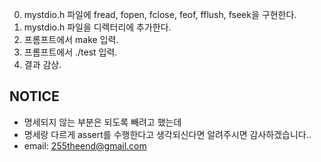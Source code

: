 0. mystdio.h 파일에 fread, fopen, fclose, feof, fflush, fseek을 구현한다.
1. mystdio.h 파일을 디렉터리에 추가한다.
2. 프롬프트에서 make 입력.
3. 프롬프트에서 ./test 입력.
4. 결과 감상.

## NOTICE
- 명세되지 않는 부분은 되도록 빼려고 했는데
- 명세랑 다르게 assert를 수행한다고 생각되신다면 알려주시면 감사하겠습니다..
- email: 255theend@gmail.com
